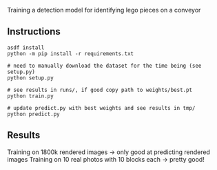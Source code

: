 Training a detection model for identifying lego pieces on a conveyor

## Instructions

```
asdf install
python -m pip install -r requirements.txt

# need to manually download the dataset for the time being (see setup.py)
python setup.py

# see results in runs/, if good copy path to weights/best.pt
python train.py

# update predict.py with best weights and see results in tmp/
python predict.py
```


## Results

Training on 1800k rendered images -> only good at predicting rendered images
Training on 10 real photos with 10 blocks each -> pretty good!

